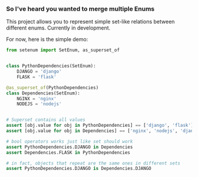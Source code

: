 ### So I've heard you wanted to merge multiple Enums

This project allows you  to represent simple set-like
relations between different enums. Currently in development.

For now, here is the simple demo:
```python
from setenum import SetEnum, as_superset_of


class PythonDependencies(SetEnum):
    DJANGO = 'django'
    FLASK = 'flask'

@as_superset_of(PythonDependencies)
class Dependencies(SetEnum):
    NGINX = 'nginx'
    NODEJS = 'nodejs'


# Superset contains all values
assert [obj.value for obj in PythonDependencies] == ['django', 'flask']
assert [obj.value for obj in Dependencies] == ['nginx', 'nodejs', 'django', 'flask']

# bool operators works just like set should work
assert PythonDependencies.DJANGO in Dependencies 
assert Dependencies.FLASK in PythonDependencies

# in fact, objects that repeat are the same ones in different sets
assert PythonDependencies.DJANGO is Dependencies.DJANGO
```
